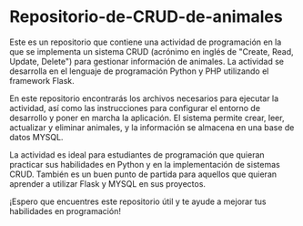 # Repositorio-de-CRUD-de-animales


Este es un repositorio que contiene una actividad de programación en la que se implementa un sistema CRUD (acrónimo en inglés de "Create, Read, Update, Delete") para gestionar información de animales. La actividad se desarrolla en el lenguaje de programación Python y PHP utilizando el framework Flask.

En este repositorio encontrarás los archivos necesarios para ejecutar la actividad, así como las instrucciones para configurar el entorno de desarrollo y poner en marcha la aplicación. El sistema permite crear, leer, actualizar y eliminar animales, y la información se almacena en una base de datos MYSQL.

La actividad es ideal para estudiantes de programación que quieran practicar sus habilidades en Python y en la implementación de sistemas CRUD. También es un buen punto de partida para aquellos que quieran aprender a utilizar Flask y MYSQL en sus proyectos.

¡Espero que encuentres este repositorio útil y te ayude a mejorar tus habilidades en programación!
